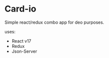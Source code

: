 # Card-io

Simple react/redux combo app for deo purposes.

uses:

- React v17
- Redux
- Json-Server
